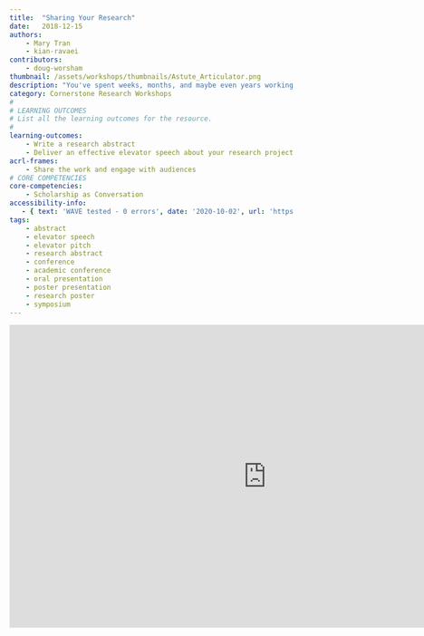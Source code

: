 ```yaml
---
title:  "Sharing Your Research"
date:   2018-12-15
authors:
    - Mary Tran
    - kian-ravaei
contributors:
    - doug-worsham
thumbnail: /assets/workshops/thumbnails/Astute_Articulator.png
description: "You've spent weeks, months, and maybe even years working on a research project that you're proud of. Now you will need to present your research and its significance in a concise manner. You will learn how to share your research in two formats: the research abstract, and the elevator speech."
category: Cornerstone Research Workshops
#
# LEARNING OUTCOMES
# List all the learning outcomes for the resource.
#
learning-outcomes:
    - Write a research abstract
    - Deliver an effective elevator speech about your research project
acrl-frames:
    - Share the work and engage with audiences
# CORE COMPETENCIES
core-competencies:
    - Scholarship as Conversation
accessibility-info:
   - { text: 'WAVE tested - 0 errors', date: '2020-10-02', url: 'https://wave.webaim.org/' }
tags:
    - abstract
    - elevator speech
    - elevator pitch
    - research abstract
    - conference
    - academic conference
    - oral presentation
    - poster presentation
    - research poster
    - symposium
---
```

<iframe src="https://uclabruinlearn.h5p.com/content/1291709929814962798/embed" width="906" height="535" frameborder="0" allowfullscreen="allowfullscreen"></iframe><script src="https://uclalibrary.github.io/research-tips/assets/js/resizer.js" charset="UTF-8"></script>
